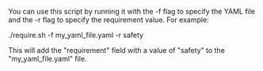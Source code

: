 You can use this script by running it with the -f flag to specify the YAML file and the -r flag to specify the requirement value. For example:

./require.sh -f my_yaml_file.yaml -r safety

This will add the "requirement" field with a value of "safety" to the "my_yaml_file.yaml" file.
